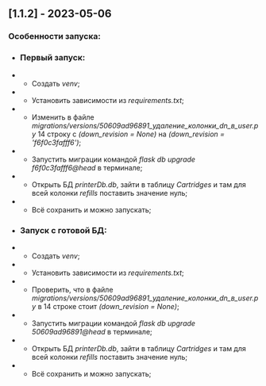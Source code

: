 ## [1.1.2] - 2023-05-06
### Особенности запуска:
- <h3> Первый запуск:</h3>
- - Создать <i>venv</i>;
- - Установить зависимости из <i>requirements.txt</i>;
- - Изменить в файле <i>migrations/versions/50609ad96891_удаление_колонки_dn_в_user.py</i> 14 строку с <i>(down_revision = None)</i> на <i>(down_revision = 'f6f0c3fafff6')</i>;
- - Запустить миграции командой <i>flask db upgrade f6f0c3fafff6@head</i> в терминале;
- - Открыть БД <i>printerDb.db</i>, зайти в таблицу <i>Cartridges</i> и там для всей колонки <i>refills</i> поставить значение нуль;
- - Всё сохранить и можно запускать;
 

- <h3>Запуск с готовой БД:</h3>
- - Создать <i>venv</i>;
- - Установить зависимости из <i>requirements.txt</i>;
- - Проверить, что в файле <i>migrations/versions/50609ad96891_удаление_колонки_dn_в_user.py</i> в 14 строке стоит <i>(down_revision = None)</i>;
- - Запустить миграции командой <i>flask db upgrade 50609ad96891@head</i> в терминале;
- - Открыть БД <i>printerDb.db</i>, зайти в таблицу <i>Cartridges</i> и там для всей колонки <i>refills</i> поставить значение нуль;
- - Всё сохранить и можно запускать;
